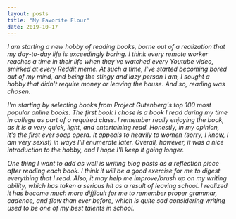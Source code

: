 ```yaml
---
layout: posts
title: "My Favorite Flour"
date: 2019-10-17
---
```


*I am starting a new hobby of reading books, borne out of a realization that my day-to-day life is exceedingly boring. I think every remote worker reaches a time in their life when they've watched every Youtube video, smirked at every Reddit meme. At such a time, I've started becoming bored out of my mind, and being the stingy and lazy person I am, I sought a hobby that didn't require money or leaving the house. And so, reading was chosen.*

*I'm starting by selecting books from Project Gutenberg's top 100 most popular online books. The first book I chose is a book I read during my time in college as part of a required class. I remember really enjoying the book, as it is a very quick, light, and entertaining read. Honestly, in my opinion, it's the first ever soap opera. It appeals to heavily to women (sorry, I know, I am very sexist) in ways I'll enumerate later. Overall, however, it was a nice introduction to the hobby, and I hope I'll keep it going longer.*

*One thing I want to add as well is writing blog posts as a reflection piece after reading each book. I think it will be a good exercise for me to digest everything that I read. Also, it may help me improve/brush up on my writing ability, which has taken a serious hit as a result of leaving school. I realized it has become much more difficult for me to remember proper grammar, cadence, and flow than ever before, which is quite sad considering writing used to be one of my best talents in school.*
